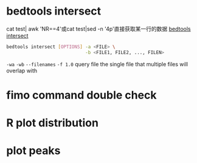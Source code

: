 # bedtools intersect
cat test| awk 'NR==4'或cat test|sed -n '4p'直接获取某一行的数据
[bedtools intersect](https://bedtools.readthedocs.io/en/latest/content/tools/intersect.html)
```bash
bedtools intersect [OPTIONS] -a <FILE> \
                             -b <FILE1, FILE2, ..., FILEN>
```
`-wa` `-wb`
`--filenames`
`-f 1.0`
query file the single file that multiple files will overlap with
# fimo command double check
# R plot distribution
# plot peaks
<!--stackedit_data:
eyJoaXN0b3J5IjpbLTYyNTczOTE3MCwxMjA2MTQyNTMyLC01NT
Q3Nzc1NjEsMTg2OTcyNTgzMSwxODYxNjIyNDYzLDEyMTA2ODE2
MzEsLTE1MTk5ODc2NDJdfQ==
-->